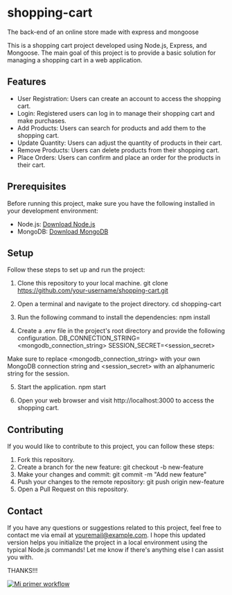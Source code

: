 # shopping-cart
The back-end of an online store made with express and mongoose

This is a shopping cart project developed using Node.js, Express, and Mongoose. The main goal of this project is to provide a basic solution for managing a shopping cart in a web application.

## Features

- User Registration: Users can create an account to access the shopping cart.
- Login: Registered users can log in to manage their shopping cart and make purchases.
- Add Products: Users can search for products and add them to the shopping cart.
- Update Quantity: Users can adjust the quantity of products in their cart.
- Remove Products: Users can delete products from their shopping cart.
- Place Orders: Users can confirm and place an order for the products in their cart.

## Prerequisites

Before running this project, make sure you have the following installed in your development environment:

- Node.js: [Download Node.js](https://nodejs.org)
- MongoDB: [Download MongoDB](https://www.mongodb.com/try/download/community)

## Setup

Follow these steps to set up and run the project:

1. Clone this repository to your local machine.
git clone https://github.com/your-username/shopping-cart.git

2. Open a terminal and navigate to the project directory.
cd shopping-cart

3. Run the following command to install the dependencies:
npm install

4. Create a .env file in the project's root directory and provide the following configuration.
DB_CONNECTION_STRING=<mongodb_connection_string>
SESSION_SECRET=<session_secret>

Make sure to replace <mongodb_connection_string> with your own MongoDB connection string and <session_secret> with an alphanumeric string for the session.

5. Start the application.
npm start

6. Open your web browser and visit http://localhost:3000 to access the shopping cart.

## Contributing

If you would like to contribute to this project, you can follow these steps:

1. Fork this repository.
2. Create a branch for the new feature:
git checkout -b new-feature
3. Make your changes and commit:
git commit -m "Add new feature"
4. Push your changes to the remote repository:
git push origin new-feature
5. Open a Pull Request on this repository.

## Contact

If you have any questions or suggestions related to this project, feel free to contact me via email at youremail@example.com.
I hope this updated version helps you initialize the project in a local environment using the typical Node.js commands! Let me know if there's anything else I can assist you with.

THANKS!!!

[![Mi primer workflow](https://github.com/cataru25/shopping-cart/actions/workflows/main.yml/badge.svg)](https://github.com/cataru25/shopping-cart/actions/workflows/main.yml)
